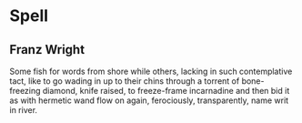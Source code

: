 # Spell
## Franz Wright
Some fish for words from shore while others, lacking in such contemplative
tact, like to go wading in up to their chins through a torrent of bone-
freezing diamond, knife raised, to freeze-frame incarnadine and then bid it as
with hermetic wand flow on again, ferociously, transparently, name writ in
river.